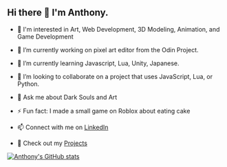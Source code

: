 ## Hi there 👋 I'm Anthony.

- 👀 I'm interested in Art, Web Development, 3D Modeling, Animation, and Game Development
- 🔭 I’m currently working on pixel art editor from the Odin Project.
- 🌱 I’m currently learning Javascript, Lua, Unity, Japanese.
- 👯 I’m looking to collaborate on a project that uses JavaScript, Lua, or Python.
- 💬 Ask me about Dark Souls and Art
- ⚡ Fun fact: I made a small game on Roblox about eating cake

- 📫 Connect with me on [LinkedIn](https://www.linkedin.com/in/anthony-duong1/)
- 💼 Check out my [Projects](https://www.anthonyduong.vercel.app)

[![Anthony's GitHub stats](https://github-readme-stats.vercel.app/api?username=khangbeo&theme=dark)](https://github.com/anuraghazra/github-readme-stats)
